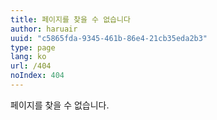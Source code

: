 ```yaml
---
title: 페이지를 찾을 수 없습니다
author: haruair
uuid: "c5865fda-9345-461b-86e4-21cb35eda2b3"
type: page
lang: ko 
url: /404
noIndex: 404
---
```


페이지를 찾을 수 없습니다.

